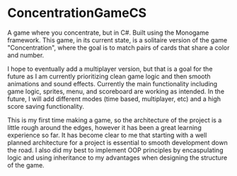 # ConcentrationGameCS
 A game where you concentrate, but in C#. Built using the Monogame framework. This game, in its current state, is a solitaire version of the game "Concentration", where the goal is to match pairs of cards that share a color and number. 
 
 I hope to eventually add a multiplayer version, but that is a goal for the future as I am currently prioritizing clean game logic and then smooth animations and sound effects. Currently the main functionality including game logic, sprites, menu, and scoreboard are working as intended. In the future, I will add different modes (time based, multiplayer, etc) and a high score saving functionality.

 This is my first time making a game, so the architecture of the project is a little rough around the edges, however it has been a great learning experience so far. It has become clear to me that starting with a well planned architecture for a project is essential to smooth development down the road. I also did my best to implement OOP principles by encaspulating logic and using inheritance to my advantages when designing the structure of the game.
